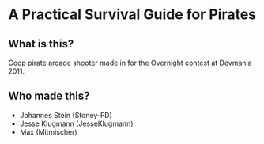 A Practical Survival Guide for Pirates
======================================

What is this?
-------------

Coop pirate arcade shooter made in for the Overnight contest at Devmania 2011.

Who made this?
-------------

- Johannes Stein (Stoney-FD)
- Jesse Klugmann (JesseKlugmann)
- Max (Mitmischer)

